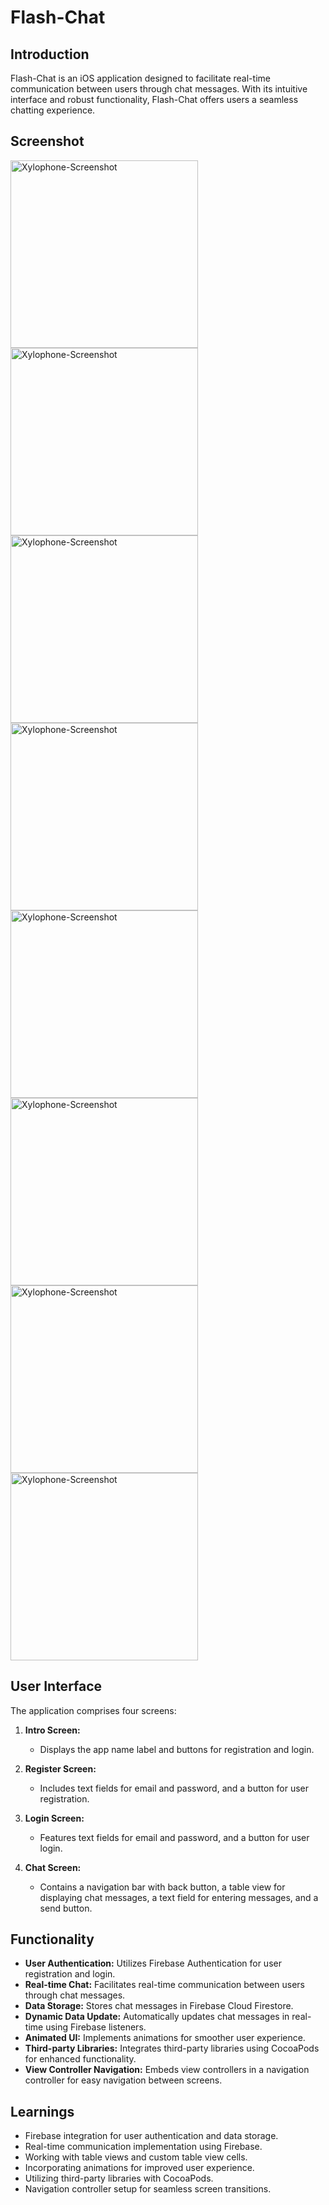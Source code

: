 
# Flash-Chat

## Introduction

Flash-Chat is an iOS application designed to facilitate real-time communication between users through chat messages. With its intuitive interface and robust functionality, Flash-Chat offers users a seamless chatting experience.

## Screenshot

<img src="https://github.com/kri-eng/Flash-Chat-App/assets/124129235/9e03c384-2896-4b47-b40a-b0c29da7d0af" alt="Xylophone-Screenshot" width=300>
<img src="https://github.com/kri-eng/Flash-Chat-App/assets/124129235/e40aad55-b9c0-406e-875f-f3d24efd3b58" alt="Xylophone-Screenshot" width=300>
<img src="https://github.com/kri-eng/Flash-Chat-App/assets/124129235/c0b8b6e8-c11d-4abf-8244-237fda974a83" alt="Xylophone-Screenshot" width=300>
<img src="https://github.com/kri-eng/Flash-Chat-App/assets/124129235/575ceda5-f823-47bf-90a4-3c8519ee6ae5" alt="Xylophone-Screenshot" width=300>

<img src="https://github.com/kri-eng/Flash-Chat-App/assets/124129235/11ae0045-714e-4501-907e-10cd3b399f0f" alt="Xylophone-Screenshot" width=300>
<img src="https://github.com/kri-eng/Flash-Chat-App/assets/124129235/aa198797-bf03-4450-b441-e2b09a8be201" alt="Xylophone-Screenshot" width=300>

<img src="https://github.com/kri-eng/Flash-Chat-App/assets/124129235/346636d0-c08b-452d-94ec-6a0f7cb72ca1" alt="Xylophone-Screenshot" width=300>
<img src="https://github.com/kri-eng/Flash-Chat-App/assets/124129235/349e888d-501d-415d-a594-25d6a71a4c25" alt="Xylophone-Screenshot" width=300>

## User Interface

The application comprises four screens:

1. **Intro Screen:**
   - Displays the app name label and buttons for registration and login.

2. **Register Screen:**
   - Includes text fields for email and password, and a button for user registration.

3. **Login Screen:**
   - Features text fields for email and password, and a button for user login.

4. **Chat Screen:**
   - Contains a navigation bar with back button, a table view for displaying chat messages, a text field for entering messages, and a send button.

## Functionality

- **User Authentication:** Utilizes Firebase Authentication for user registration and login.
- **Real-time Chat:** Facilitates real-time communication between users through chat messages.
- **Data Storage:** Stores chat messages in Firebase Cloud Firestore.
- **Dynamic Data Update:** Automatically updates chat messages in real-time using Firebase listeners.
- **Animated UI:** Implements animations for smoother user experience.
- **Third-party Libraries:** Integrates third-party libraries using CocoaPods for enhanced functionality.
- **View Controller Navigation:** Embeds view controllers in a navigation controller for easy navigation between screens.

## Learnings

- Firebase integration for user authentication and data storage.
- Real-time communication implementation using Firebase.
- Working with table views and custom table view cells.
- Incorporating animations for improved user experience.
- Utilizing third-party libraries with CocoaPods.
- Navigation controller setup for seamless screen transitions.
